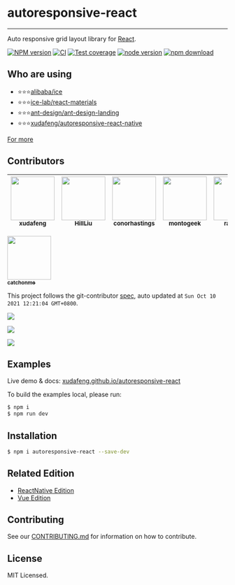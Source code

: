 # autoresponsive-react

---

Auto responsive grid layout library for [React](http://facebook.github.io/react/index.html).

[![NPM version][npm-image]][npm-url]
[![CI][CI-image]][CI-url]
[![Test coverage][coveralls-image]][coveralls-url]
[![node version][node-image]][node-url]
[![npm download][download-image]][download-url]

[npm-image]: http://img.shields.io/npm/v/autoresponsive-react.svg
[npm-url]: http://npmjs.org/package/autoresponsive-react
[CI-image]: https://github.com/xudafeng/autoresponsive-react/actions/workflows/ci.yml/badge.svg
[CI-url]: https://github.com/xudafeng/autoresponsive-react/actions/workflows/ci.yml
[coveralls-image]: https://img.shields.io/coveralls/xudafeng/autoresponsive-react.svg
[coveralls-url]: https://coveralls.io/r/xudafeng/autoresponsive-react?branch=master
[node-image]: https://img.shields.io/badge/node.js-%3E=8-green.svg
[node-url]: http://nodejs.org/download/
[download-image]: https://img.shields.io/npm/dm/autoresponsive-react.svg
[download-url]: https://npmjs.org/package/autoresponsive-react


## Who are using

- ⭐⭐⭐[alibaba/ice](//github.com/alibaba/ice)
- ⭐⭐⭐[ice-lab/react-materials](//github.com/ice-lab/react-materials)
- ⭐⭐⭐[ant-design/ant-design-landing](//github.com/ant-design/ant-design-landing)
- ⭐⭐⭐[xudafeng/autoresponsive-react-native](//github.com/xudafeng/autoresponsive-react-native)

[For more](//github.com/xudafeng/autoresponsive-react/network/dependents)

<!-- GITCONTRIBUTOR_START -->

## Contributors

|[<img src="https://avatars.githubusercontent.com/u/1011681?v=4" width="100px;"/><br/><sub><b>xudafeng</b></sub>](https://github.com/xudafeng)<br/>|[<img src="https://avatars.githubusercontent.com/u/1877738?v=4" width="100px;"/><br/><sub><b>HillLiu</b></sub>](https://github.com/HillLiu)<br/>|[<img src="https://avatars.githubusercontent.com/u/8263298?v=4" width="100px;"/><br/><sub><b>conorhastings</b></sub>](https://github.com/conorhastings)<br/>|[<img src="https://avatars.githubusercontent.com/u/1002461?v=4" width="100px;"/><br/><sub><b>montogeek</b></sub>](https://github.com/montogeek)<br/>|[<img src="https://avatars.githubusercontent.com/u/3760840?v=4" width="100px;"/><br/><sub><b>rayshan</b></sub>](https://github.com/rayshan)<br/>|[<img src="https://avatars.githubusercontent.com/u/39849622?v=4" width="100px;"/><br/><sub><b>ywroh</b></sub>](https://github.com/ywroh)<br/>|
| :---: | :---: | :---: | :---: | :---: | :---: |
[<img src="https://avatars.githubusercontent.com/u/29188938?v=4" width="100px;"/><br/><sub><b>catchonme</b></sub>](https://github.com/catchonme)<br/>

This project follows the git-contributor [spec](https://github.com/xudafeng/git-contributor), auto updated at `Sun Oct 10 2021 12:21:04 GMT+0800`.

<!-- GITCONTRIBUTOR_END -->

![](./screenshot/1.gif)

![](./screenshot/2.gif)

![](./screenshot/3.gif)

## Examples

Live demo & docs: [xudafeng.github.io/autoresponsive-react](https://xudafeng.github.io/autoresponsive-react/)

To build the examples local, please run:

```bash
$ npm i
$ npm run dev
```

## Installation

```bash
$ npm i autoresponsive-react --save-dev
```

## Related Edition

- [ReactNative Edition](//github.com/xudafeng/autoresponsive-react-native)
- [Vue Edition](//github.com/xudafeng/autoresponsive-vue)

## Contributing

See our [CONTRIBUTING.md](./CONTRIBUTING.md) for information on how to contribute.

## License

MIT Licensed.
